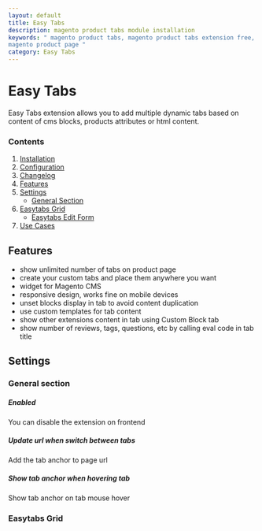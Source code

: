 ```yaml
---
layout: default
title: Easy Tabs
description: magento product tabs module installation
keywords: " magento product tabs, magento product tabs extension free, add tabs
magento product page "
category: Easy Tabs
---
```


# Easy Tabs

Easy Tabs extension allows you to add multiple dynamic tabs based on content of
cms blocks, products attributes or html content.

### Contents

 1. [Installation](installation/)
 2. [Configuration](backend/)
 2. [Changelog](changelog/)
 3. [Features](#features)
 4. [Settings](#settings)
    - [General Section](#general-section)
 5. [Easytabs Grid](#easytabs-grid)
    - [Easytabs Edit Form](#easytabs-edit-form)
 6. [Use Cases](use-cases/)

## Features

 -  show unlimited number of tabs on product page
 -  create your custom tabs and place them anywhere you want
 -  widget for Magento CMS
 -  responsive design, works fine on mobile devices
 -  unset blocks display in tab to avoid content duplication
 -  use custom templates for tab content
 -  show other extensions content in tab using Custom Block tab
 -  show number of reviews, tags, questions, etc by calling eval code in tab
    title

## Settings

### General section

##### Enabled

You can disable the extension on frontend

##### Update url when switch between tabs

Add the tab anchor to page url

##### Show tab anchor when hovering tab

Show tab anchor on tab mouse hover

### Easytabs Grid

